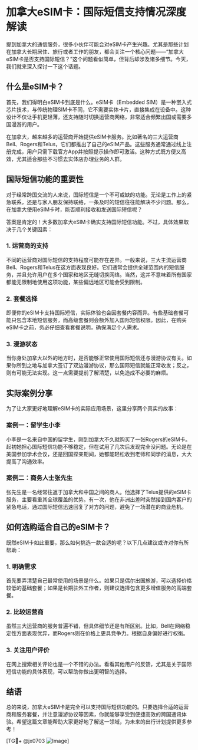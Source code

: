 # 加拿大eSIM卡：国际短信支持情况深度解读

提到加拿大的通信服务，很多小伙伴可能会对eSIM卡产生兴趣。尤其是那些计划在加拿大长期居住、旅行或者工作的朋友，都会关注一个核心问题——“加拿大eSIM卡是否支持国际短信？”这个问题看似简单，但背后却涉及诸多细节。今天，我们就来深入探讨一下这个话题。

## 什么是eSIM卡？

首先，我们得明白eSIM卡到底是什么。eSIM卡（Embedded SIM）是一种嵌入式芯片技术，与传统物理SIM卡不同，它不需要实体卡片，直接集成在设备中。这种设计不仅让手机更轻薄，还支持随时切换运营商网络，非常适合频繁出国或需要多国漫游的用户。

在加拿大，越来越多的运营商开始提供eSIM卡服务。比如著名的三大运营商Bell、Rogers和Telus，它们都推出了自己的eSIM产品。这些服务通常通过线上注册完成，用户只需下载官方App并按照提示操作即可激活。这种方式既方便又高效，尤其适合那些不习惯去实体店办理业务的人群。

## 国际短信功能的重要性

对于经常跨国交流的人来说，国际短信是一个不可或缺的功能。无论是工作上的紧急联系，还是与家人朋友保持联络，一条及时的短信往往能解决不少问题。那么，在加拿大使用eSIM卡时，能否顺利接收和发送国际短信呢？

答案是肯定的！大多数加拿大eSIM卡确实支持国际短信功能。不过，具体效果取决于几个关键因素：

### 1. **运营商的支持**
不同的运营商对国际短信的支持程度可能存在差异。一般来说，三大主流运营商Bell、Rogers和Telus在这方面表现良好。它们通常会提供全球范围内的短信服务，并且允许用户在多个国家和地区无缝切换网络。当然，这并不意味着所有国家都能无限制地使用这项功能，某些偏远地区可能会受到限制。

### 2. **套餐选择**
即便你的eSIM卡支持国际短信，实际体验也会因套餐内容而异。有些基础套餐可能只包含本地短信服务，而高级套餐则会额外加入国际短信权限。因此，在购买eSIM卡之前，务必仔细查看套餐说明，确保满足个人需求。

### 3. **漫游状态**
当你身处加拿大以外的地方时，是否能够正常使用国际短信还与漫游协议有关。如果你所到之地与加拿大签订了双边漫游协议，那么国际短信就能正常收发；反之，则有可能无法实现。这一点需要提前了解清楚，以免造成不必要的麻烦。

## 实际案例分享

为了让大家更好地理解eSIM卡的实际应用场景，这里分享两个真实的故事：

### 案例一：留学生小李
小李是一名来自中国的留学生，刚到加拿大不久就购买了一张Rogers的eSIM卡。起初她担心国际短信功能不够稳定，但在试用了几次后发现完全没问题。无论是在美国参加学术会议，还是回国探亲期间，她都能轻松收到老师和同学的消息，大大提高了沟通效率。

### 案例二：商务人士张先生
张先生是一名经常往返于加拿大和中国之间的商人。他选择了Telus提供的eSIM卡服务，主要看重其全球覆盖的优势。有一次，他在非洲出差时突然接到国内客户的紧急电话，通过国际短信迅速回复了对方的问题，避免了一场潜在的商业危机。

## 如何选购适合自己的eSIM卡？

既然eSIM卡如此重要，那么如何挑选一款合适的呢？以下几点建议或许对你有所帮助：

### 1. **明确需求**
首先要弄清楚自己最常使用的场景是什么。如果只是偶尔出国旅游，可以选择价格较低的基础套餐；如果是长期驻外工作者，则建议选择包含更多增值服务的高端套餐。

### 2. **比较运营商**
虽然三大运营商的服务普遍不错，但具体细节还是有所区别。比如，Bell在网络稳定性方面表现优异，而Rogers则在价格上更具竞争力。根据自身偏好进行权衡。

### 3. **关注用户评价**
在网上搜索相关评论也是一个不错的办法。看看其他用户的反馈，尤其是关于国际短信功能的具体表现，可以帮助你做出更明智的选择。

## 结语

总的来说，加拿大eSIM卡是完全可以支持国际短信功能的。只要选择合适的运营商和服务套餐，并注意漫游协议等因素，你就能够享受到便捷高效的跨国通讯体验。希望这篇文章能帮助大家更好地了解这一领域，为未来的出行计划提供更多参考！

[TG💪+ @jx0703 ![Image](https://github.com/user-attachments/assets/dbca1d08-cadb-493c-b0ec-ad6f7a83f270)]